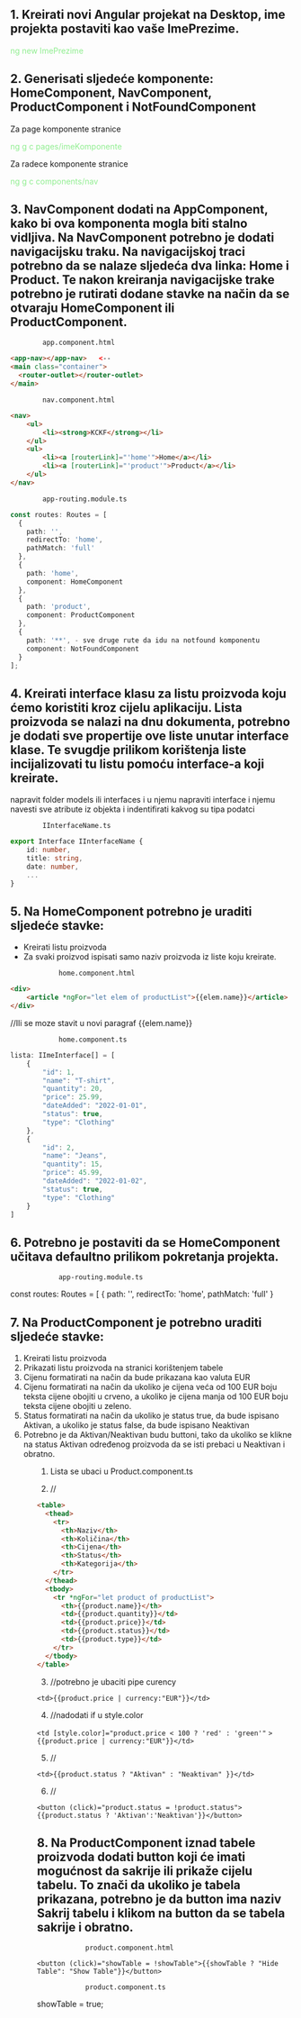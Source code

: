 <h2>1. Kreirati novi Angular projekat na Desktop, ime projekta postaviti kao vaše ImePrezime.</h2>

<font color="lightgreen">ng new ImePrezime</font>

<h2>2. Generisati sljedeće komponente: HomeComponent, NavComponent, ProductComponent i NotFoundComponent</h2>

Za page komponente stranice
<p style="color:lightgreen;">ng g c pages/imeKomponente</p>

Za radece komponente stranice
<p style="color:lightgreen;">ng g c components/nav</p>


<h2>3. NavComponent dodati na AppComponent, kako bi ova komponenta mogla biti stalno vidljiva. Na NavComponent potrebno je dodati navigacijsku traku. Na navigacijskoj traci potrebno da se nalaze sljedeća dva linka: Home i Product. Te nakon kreiranja navigacijske trake potrebno je rutirati dodane stavke na način da se otvaraju HomeComponent ili ProductComponent.</h2>

            app.component.html
```html
<app-nav></app-nav>   <--
<main class="container">
  <router-outlet></router-outlet>
</main>
```

            nav.component.html
```html
<nav>
    <ul>
        <li><strong>KCKF</strong></li>
    </ul>
    <ul>
        <li><a [routerLink]="'home'">Home</a></li>
        <li><a [routerLink]="'product'">Product</a></li>
    </ul>
</nav>
```

            app-routing.module.ts
```typescript
const routes: Routes = [
  {
    path: '',
    redirectTo: 'home',
    pathMatch: 'full'
  },
  {
    path: 'home', 
    component: HomeComponent
  },
  {
    path: 'product',
    component: ProductComponent
  },
  {
    path: '**', - sve druge rute da idu na notfound komponentu
    component: NotFoundComponent
  }
];
```

<h2>4. Kreirati interface klasu za listu proizvoda koju ćemo koristiti kroz cijelu aplikaciju. Lista proizvoda se nalazi na dnu dokumenta, potrebno je dodati sve propertije ove liste unutar interface klase. Te svugdje prilikom korištenja liste incijalizovati tu listu pomoću interface-a koji kreirate.</h2>

napravit folder models ili interfaces i u njemu napraviti interface i njemu navesti sve atribute iz objekta i indentifirati kakvog
su tipa podatci

            IInterfaceName.ts
```typescript
export Interface IInterfaceName {
    id: number,
    title: string,
    date: number,
    ...
}
```
<h2>5. Na HomeComponent potrebno je uraditi sljedeće stavke:</h2>
<ul>
    <li>Kreirati listu proizvoda</li>
    <li>Za svaki proizvod ispisati samo naziv proizvoda iz liste koju kreirate.</li>
</ul>

                home.component.html

```html
<div>
    <article *ngFor="let elem of productList">{{elem.name}}</article>
</div>
```
//Ili se moze stavit u novi paragraf {{elem.name}}

                home.component.ts

```typescript
lista: IImeInterface[] = [
    {
        "id": 1,
        "name": "T-shirt",
        "quantity": 20,
        "price": 25.99,
        "dateAdded": "2022-01-01",
        "status": true,
        "type": "Clothing"
    },
    {
        "id": 2,
        "name": "Jeans",
        "quantity": 15,
        "price": 45.99,
        "dateAdded": "2022-01-02",
        "status": true,
        "type": "Clothing"
    }
]
```

<h2>6. Potrebno je postaviti da se HomeComponent učitava defaultno prilikom pokretanja projekta.</h2>

                app-routing.module.ts

const routes: Routes = [
  {
    path: '',
    redirectTo: 'home',
    pathMatch: 'full'
  }

<h2>7. Na ProductComponent je potrebno uraditi sljedeće stavke:</h2>
<ol>
<li>Kreirati listu proizvoda</li>
<li>Prikazati listu proizvoda na stranici korištenjem tabele</li>
<li>Cijenu formatirati na način da bude prikazana kao valuta EUR</li>
<li>Cijenu formatirati na način da ukoliko je cijena veća od 100 EUR boju teksta cijene obojiti u crveno, a ukoliko je cijena manja od 100 EUR boju teksta cijene obojiti u zeleno.</li>
<li>Status formatirati na način da ukoliko je status true, da bude ispisano Aktivan, a ukoliko je status false, da bude ispisano Neaktivan</li>
<li>Potrebno je da Aktivan/Neaktivan budu buttoni, tako da ukoliko se klikne na status Aktivan određenog proizvoda da se isti prebaci u Neaktivan i obratno.</li>
<ol>

1. Lista se ubaci u Product.component.ts

2. //

```html
<table>
  <thead>
    <tr>
      <th>Naziv</th>
      <th>Količina</th>
      <th>Cijena</th>
      <th>Status</th>
      <th>Kategorija</th>
    </tr>
  </thead>
  <tbody>
    <tr *ngFor="let product of productList">
      <th>{{product.name}}</th>
      <td>{{product.quantity}}</td>
      <td>{{product.price}}</td>
      <td>{{product.status}}</td>
      <td>{{product.type}}</td>
    </tr>
  </tbody>
</table>
```


3. //potrebno je ubaciti pipe curency

```<td>{{product.price | currency:"EUR"}}</td>```


4. //nadodati if u style.color

```<td [style.color]="product.price < 100 ? 'red' : 'green'"```
```>{{product.price | currency:"EUR"}}</td>```


5. //

```<td>{{product.status ? "Aktivan" : "Neaktivan" }}</td>```


6. //

```<button (click)="product.status = !product.status">{{product.status ? 'Aktivan':'Neaktivan'}}</button>```


<h2>8. Na ProductComponent iznad tabele proizvoda dodati button koji će imati mogućnost da sakrije ili prikaže cijelu tabelu. To znači da ukoliko je tabela prikazana, potrebno je da button ima naziv Sakrij tabelu i klikom na button da se tabela sakrije i obratno.</h2>

                product.component.html

```<button (click)="showTable = !showTable">{{showTable ? "Hide Table": "Show Table"}}</button>```

                product.component.ts

showTable = true;




